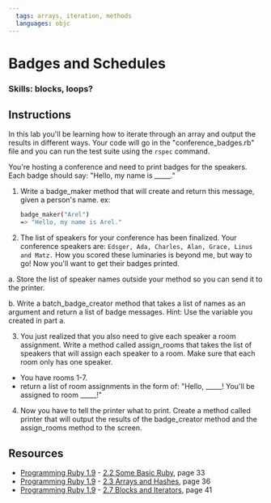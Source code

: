 ```yaml
---
  tags: arrays, iteration, methods
  languages: objc
---
```


# Badges and Schedules

### Skills: blocks, loops?

## Instructions

In this lab you'll be learning how to iterate through an array and output the results in different ways. Your code will go in the "conference_badges.rb" file and you can run the test suite using the `rspec` command.

You're hosting a conference and need to print badges for the speakers. Each badge should say: "Hello, my name is _____."

1. Write a badge_maker method that will create and return this message, given a person's name.
ex:

    ```bash
    badge_maker("Arel")
    => "Hello, my name is Arel."
    ```

2. The list of speakers for your conference has been finalized. Your conference speakers are: `Edsger, Ada, Charles, Alan, Grace, Linus and Matz.` How you scored these luminaries is beyond me, but way to go! Now you'll want to get their badges printed. 
  
  a. Store the list of speaker names outside your method so you can send it to the printer. 
  
  b. Write a batch_badge_creator method that takes a list of names as an argument and return a list of badge messages. Hint: Use the variable you created in part a.

3. You just realized that you also need to give each speaker a room assignment. Write a method called assign_rooms that takes the list of speakers that will assign each speaker to a room. Make sure that each room only has one speaker.
  * You have rooms 1-7. 
  * return a list of room assignments in the form of: "Hello, _____! You'll be assigned to room _____!"

4. Now you have to tell the printer what to print. Create a method called printer that will output the results of the badge_creator method and the assign_rooms method to the screen.


## Resources
* [Programming Ruby 1.9](http://books.flatironschool.com/books/11) - [2.2 Some Basic Ruby](http://books.flatironschool.com/books/11), page 33
* [Programming Ruby 1.9](http://books.flatironschool.com/books/11) - [2.3 Arrays and Hashes](http://books.flatironschool.com/books/11), page 36
* [Programming Ruby 1.9](http://books.flatironschool.com/books/11) - [2.7 Blocks and Iterators](http://books.flatironschool.com/books/11), page 41
